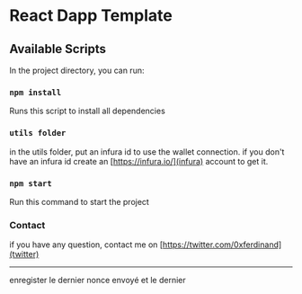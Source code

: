 # React Dapp Template


## Available Scripts

In the project directory, you can run:

### `npm install`

Runs this script to install all dependencies

### `utils folder`

in the utils folder, put an infura id to use the wallet connection.
if you don't have an infura id create an [https://infura.io/](infura) account to get it.

### `npm start`

Run this command to start the project

### Contact 

if you have any question, contact me on [https://twitter.com/0xferdinand](twitter)

---------------------------------------------------------------

enregister le dernier nonce envoyé et le dernier 